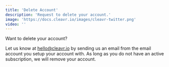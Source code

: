 ```yaml
---
title: 'Delete Account'
description: 'Request to delete your account.'
image: 'https://docs.cleavr.io/images/cleavr-twitter.png'
video: ''
---
```


Want to delete your account? 

Let us know at <a href="mailto:hello@cleavr.io">hello@cleavr.io</a> by sending us an email from the email account you setup your account with. 
As long as you do not have an active subscription, we will remove your account. 
